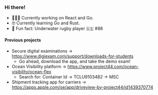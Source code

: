 ### Hi there! 

- 👨🏻‍💻 Currently working on React and Go.
- 🤓 Currently learning Go and Rust.
- 🤿 Fun fact: Underwater rugby player 🇸🇪 #88

#### Previous projects

- Secure digital examinations -> https://www.digiexam.com/support/downloads-for-students
  - Go ahead, download the app, and take the demo exam!
- Ocean Visibility platform -> https://www.project44.com/ocean-visibility/ocean-flex
  - Search for: Container Id -> TCLU9103482 -> MSC
- Shipment tracking app for carriers -> https://apps.apple.com/se/app/driveview-by-project44/id1439370774
